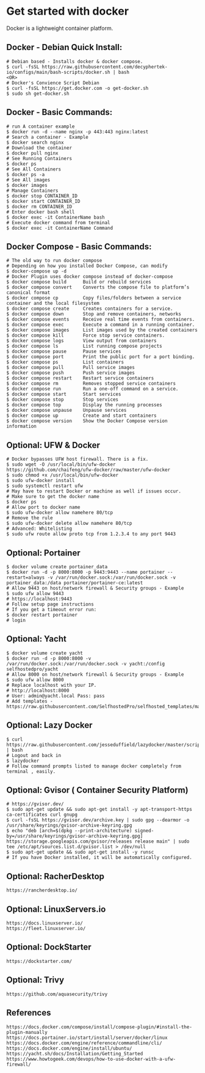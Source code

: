 Get started with docker
=======================

Docker is a lightweight container platform. 


Docker - Debian Quick Install:
-----------------------------

    # Debian based - Installs docker & docker compose.
    $ curl -fsSL https://raw.githubusercontent.com/decyphertek-io/configs/main/bash-scripts/docker.sh | bash
    <OR>
    # Docker's Convience Script Debian
    $ curl -fsSL https://get.docker.com -o get-docker.sh
    $ sudo sh get-docker.sh

Docker - Basic Commands:
------------------------

    # run A container example
    $ docker run -d --name nginx -p 443:443 nginx:latest
    # Search a container - Example
    $ docker search nginx
    # Download the container
    $ docker pull nginx
    # See Running Containers
    $ docker ps
    # See All Containers
    $ docker ps -a
    # See All images
    $ docker images
    # Manage Containers
    $ docker stop CONTAINER_ID
    $ docker start CONTAINER_ID
    $ docker rm CONTAINER_ID
    # Enter docker bash shell
    $ docker exec -it ContainerName bash
    # Execute docker command from terminal
    $ docker exec -it ContainerName Command

Docker Compose - Basic Commands:
--------------------------------

    # The old way to run docker compose 
    # Depending on how you installed Docker Compose, can modify
    $ docker-compose up -d
    # Docker Plugin uses docker compose instead of docker-compose
    $ docker compose build      Build or rebuild services
    $ docker compose convert    Converts the compose file to platform’s canonical format
    $ docker compose cp         Copy files/folders between a service container and the local filesystem
    $ docker compose create     Creates containers for a service.
    $ docker compose down       Stop and remove containers, networks
    $ docker compose events     Receive real time events from containers.
    $ docker compose exec       Execute a command in a running container.
    $ docker compose images     List images used by the created containers
    $ docker compose kill       Force stop service containers.
    $ docker compose logs       View output from containers
    $ docker compose ls         List running compose projects
    $ docker compose pause      Pause services
    $ docker compose port       Print the public port for a port binding.
    $ docker compose ps         List containers
    $ docker compose pull       Pull service images
    $ docker compose push       Push service images
    $ docker compose restart    Restart service containers
    $ docker compose rm         Removes stopped service containers
    $ docker compose run        Run a one-off command on a service.
    $ docker compose start      Start services
    $ docker compose stop       Stop services
    $ docker compose top        Display the running processes
    $ docker compose unpause    Unpause services
    $ docker compose up         Create and start containers
    $ docker compose version    Show the Docker Compose version information

Optional: UFW & Docker
-----------------------

    # Docker bypasses UFW host firewall. There is a fix. 
    $ sudo wget -O /usr/local/bin/ufw-docker https://github.com/chaifeng/ufw-docker/raw/master/ufw-docker
    $ sudo chmod +x /usr/local/bin/ufw-docker
    $ sudo ufw-docker install
    $ sudo systemctl restart ufw
    # May have to restart Docker or machine as well if issues occur. 
    # Make sure to get the docker name
    $ docker ps
    # Allow port to docker name
    $ sudo ufw-docker allow namehere 80/tcp
    # Remove the rule
    $ sudo ufw-docker delete allow namehere 80/tcp
    # Advanced: Whitelisting
    $ sudo ufw route allow proto tcp from 1.2.3.4 to any port 9443

Optional: Portainer
-------------------

    $ docker volume create portainer_data
    $ docker run -d -p 8000:8000 -p 9443:9443 --name portainer --restart=always -v /var/run/docker.sock:/var/run/docker.sock -v portainer_data:/data portainer/portainer-ce:latest
    # Allow 9443 on host/network firewall & Security groups - Example
    $ sudo ufw allow 9443
    # https://localhost:9443
    # Follow setup page instructions
    # If you get a timeout error run:
    $ docker restart portainer
    # login

Optional: Yacht
----------------

    $ docker volume create yacht
    $ docker run -d -p 8000:8000 -v /var/run/docker.sock:/var/run/docker.sock -v yacht:/config selfhostedpro/yacht
    # Allow 8000 on host/network firewall & Security groups - Example
    $ sudo ufw allow 8000
    # Replace localhost with your IP.
    # http://localhost:8000
    # User: admin@yacht.local Pass: pass
    # Add templates - https://raw.githubusercontent.com/SelfhostedPro/selfhosted_templates/master/Template/yacht.json

Optional: Lazy Docker
----------------------

    $ curl https://raw.githubusercontent.com/jesseduffield/lazydocker/master/scripts/install_update_linux.sh | bash
    # Logout and back in
    $ lazydocker
    # Follow command prompts listed to manage docker completely from terminal , easily.

Optional: Gvisor ( Container Security Platform)
------------------------------------------------

    # https://gvisor.dev/
    $ sudo apt-get update && sudo apt-get install -y apt-transport-https ca-certificates curl gnupg
    $ curl -fsSL https://gvisor.dev/archive.key | sudo gpg --dearmor -o /usr/share/keyrings/gvisor-archive-keyring.gpg
    $ echo "deb [arch=$(dpkg --print-architecture) signed-by=/usr/share/keyrings/gvisor-archive-keyring.gpg] https://storage.googleapis.com/gvisor/releases release main" | sudo tee /etc/apt/sources.list.d/gvisor.list > /dev/null
    $ sudo apt-get update && sudo apt-get install -y runsc
    # If you have Docker installed, it will be automatically configured.

Optional: RacherDesktop
-----------------------

    https://rancherdesktop.io/

Optional: LinuxServers.io
-------------------------

    https://docs.linuxserver.io/
    https://fleet.linuxserver.io/


Optional: DockStarter
--------------------

    https://dockstarter.com/

Optional: Trivy
---------------

    https://github.com/aquasecurity/trivy

References
-----------

    https://docs.docker.com/compose/install/compose-plugin/#install-the-plugin-manually
    https://docs.portainer.io/start/install/server/docker/linux
    https://docs.docker.com/engine/reference/commandline/cli/
    https://docs.docker.com/engine/install/ubuntu/
    https://yacht.sh/docs/Installation/Getting_Started
    https://www.howtogeek.com/devops/how-to-use-docker-with-a-ufw-firewall/
